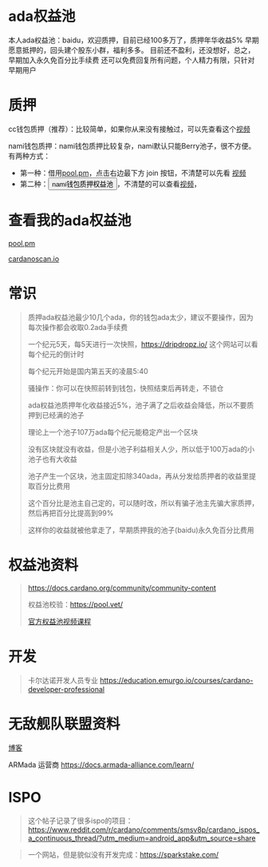 
# ada权益池

本人ada权益池：baidu，欢迎质押，目前已经100多万了，质押年华收益5%
早期愿意抵押的，回头建个股东小群，福利多多。
目前还不盈利，还没想好，总之，早期加入永久免百分比手续费
还可以免费回复所有问题，个人精力有限，只针对早期用户

# 质押
cc钱包质押（推荐）：比较简单，如果你从来没有接触过，可以先查看这个[视频](https://www.youtube.com/watch?v=M03APm7KTxE&t=56s)

nami钱包质押：nami钱包质押比较复杂，nami默认只能Berry池子，很不方便。
有两种方式：
- 第一种：借用[pool.pm](https://pool.pm/c1f5cfd4330339e90ba83a64d269a81cf415d7adab36403e27b910f7)，点击右边最下方 join 按钮，不清楚可以先看 [视频](https://www.youtube.com/watch?v=gWk8rDIH574)
- 第二种：<button type="button" onclick="handleDelegate()">nami钱包质押权益池</button>，不清楚的可以查看[视频](https://armada-alliance.com/guides/setup-a-nami-delegate-button-on-your-website)，

    





# 查看我的ada权益池
[pool.pm](https://pool.pm/c1f5cfd4330339e90ba83a64d269a81cf415d7adab36403e27b910f7)

[cardanoscan.io](https://cardanoscan.io/pool/c1f5cfd4330339e90ba83a64d269a81cf415d7adab36403e27b910f7)


# 常识
> 质押ada权益池最少10几个ada，你的钱包ada太少，建议不要操作，因为每次操作都会收取0.2ada手续费
> 
> 一个纪元5天，每5天进行一次快照，https://dripdropz.io/ 这个网站可以看每个纪元的倒计时
>
> 每个纪元开始是国内第五天的凌晨5:40
>
> 骚操作：你可以在快照前转到钱包，快照结束后再转走，不锁仓
>
> ada权益池质押年化收益接近5%，池子满了之后收益会降低，所以不要质押到已经满的池子
>
> 理论上一个池子107万ada每个纪元能稳定产出一个区块
>
> 没有区块就没有收益，但是小池子利益相关人少，所以低于100万ada的小池子也有大收益
> 
> 池子产生一个区块，池主固定扣除340ada，再从分发给质押者的收益里提取百分比费用
> 
> 这个百分比是池主自己定的，可以随时改，所以有骗子池主先骗大家质押，然后再把百分比提高到99%
> 
> 这样你的收益就被他拿走了，早期质押我的池子(baidu)永久免百分比费用

# 权益池资料
> https://docs.cardano.org/community/community-content
> 
> 权益池校验：https://pool.vet/
> 
> [官方权益池视频课程](https://cardano-foundation.gitbook.io/stake-pool-course/)


# 开发
> 卡尔达诺开发人员专业
> https://education.emurgo.io/courses/cardano-developer-professional



# 无敌舰队联盟资料

[博客](https://armada-alliance.com/blogs)

ARMada 运营商
https://docs.armada-alliance.com/learn/



# ISPO

> 这个帖子记录了很多ispo的项目：https://www.reddit.com/r/cardano/comments/smsv8p/cardano_ispos_a_continuous_thread/?utm_medium=android_app&utm_source=share

> 一个网站，但是貌似没有开发完成：https://sparkstake.com/




